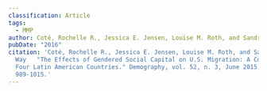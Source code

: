 ```yaml
---
classification: Article
tags:
  - MMP
author: Coté, Rochelle R., Jessica E. Jensen, Louise M. Roth, and Sandra M. Way
pubDate: "2016"
citation: 'Coté, Rochelle R., Jessica E. Jensen, Louise M. Roth, and Sandra M.
  Way	"The Effects of Gendered Social Capital on U.S. Migration: A Comparison of
  Four Latin American Countries." Demography, vol. 52, n. 3, June 2015, pp.
  989-1015.'
---
```

